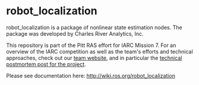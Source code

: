 robot_localization
==================

robot_localization is a package of nonlinear state estimation nodes. The package was developed by Charles River Analytics, Inc.

This repository is part of the Pitt RAS effort for IARC Mission 7.  For an overview of the IARC competition as well as the team's efforts and technical approaches, check out our [team website](http://pittras.org/projects/IARC/), and in particular the [technical postmortem post for the project](http://pittras.org/projects/iarc/2018/08/10/update-iarc-technical-postmortem.html).

Please see documentation here: http://wiki.ros.org/robot_localization
